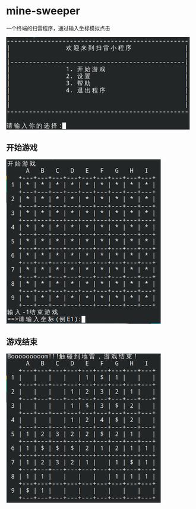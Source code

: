 # mine-sweeper

一个终端的扫雷程序，通过输入坐标模拟点击

![菜单界面](https://raw.githubusercontent.com/xielove/photo/master/mine-sweeper/main-page.png)

## 开始游戏

![游戏界面](https://raw.githubusercontent.com/xielove/photo/master/mine-sweeper/start.png)

## 游戏结束

![结束界面](https://raw.githubusercontent.com/xielove/photo/master/mine-sweeper/end.png)
